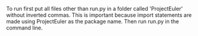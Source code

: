 To run first put all files other than run.py in a folder called 'ProjectEuler' without inverted commas.
This is important because import statements are made using ProjectEuler as the package name.
Then run run.py in the command line.
